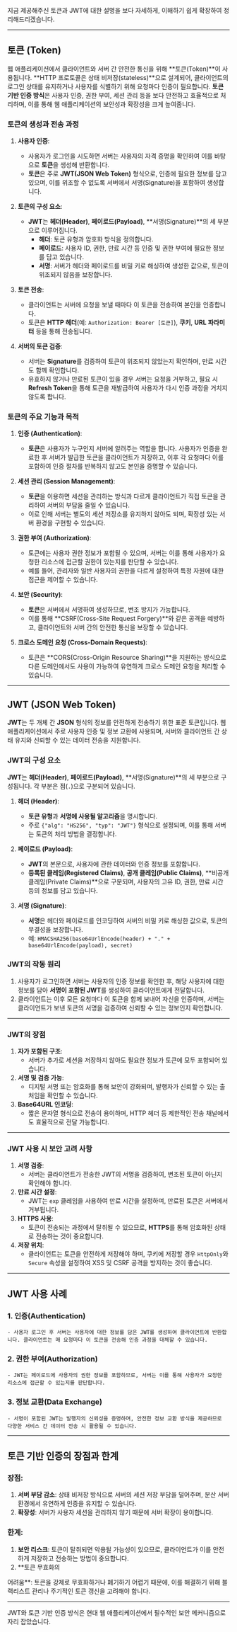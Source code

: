 지금 제공해주신 토큰과 JWT에 대한 설명을 보다 자세하게, 이해하기 쉽게 확장하여 정리해드리겠습니다.

---

## **토큰 (Token)**

웹 애플리케이션에서 클라이언트와 서버 간 안전한 통신을 위해 **토큰(Token)**이 사용됩니다. **HTTP 프로토콜은 상태 비저장(stateless)**으로 설계되어, 클라이언트의 로그인 상태를 유지하거나 사용자를 식별하기 위해 요청마다 인증이 필요합니다. **토큰 기반 인증 방식**은 사용자 인증, 권한 부여, 세션 관리 등을 보다 안전하고 효율적으로 처리하며, 이를 통해 웹 애플리케이션의 보안성과 확장성을 크게 높여줍니다.

### **토큰의 생성과 전송 과정**

1. **사용자 인증**:
    - 사용자가 로그인을 시도하면 서버는 사용자의 자격 증명을 확인하여 이를 바탕으로 **토큰**을 생성해 반환합니다.
    - **토큰**은 주로 **JWT(JSON Web Token)** 형식으로, 인증에 필요한 정보를 담고 있으며, 이를 위조할 수 없도록 서버에서 서명(Signature)을 포함하여 생성합니다.

2. **토큰의 구성 요소**:
    - **JWT**는 **헤더(Header)**, **페이로드(Payload)**, **서명(Signature)**의 세 부분으로 이루어집니다.
        - **헤더**: 토큰 유형과 암호화 방식을 정의합니다.
        - **페이로드**: 사용자 ID, 권한, 만료 시간 등 인증 및 권한 부여에 필요한 정보를 담고 있습니다.
        - **서명**: 서버가 헤더와 페이로드를 비밀 키로 해싱하여 생성한 값으로, 토큰이 위조되지 않음을 보장합니다.

3. **토큰 전송**:
    - 클라이언트는 서버에 요청을 보낼 때마다 이 토큰을 전송하여 본인을 인증합니다.
    - 토큰은 **HTTP 헤더**(예: `Authorization: Bearer [토큰]`), **쿠키**, **URL 파라미터** 등을 통해 전송됩니다.

4. **서버의 토큰 검증**:
    - 서버는 **Signature**를 검증하여 토큰이 위조되지 않았는지 확인하며, 만료 시간도 함께 확인합니다.
    - 유효하지 않거나 만료된 토큰이 있을 경우 서버는 요청을 거부하고, 필요 시 **Refresh Token**을 통해 토큰을 재발급하여 사용자가 다시 인증 과정을 거치지 않도록 합니다.

### **토큰의 주요 기능과 목적**

1. **인증 (Authentication)**:
    - **토큰**은 사용자가 누구인지 서버에 알려주는 역할을 합니다. 사용자가 인증을 완료한 후 서버가 발급한 토큰을 클라이언트가 저장하고, 이후 각 요청마다 이를 포함하여 인증 절차를 반복하지 않고도 본인을 증명할 수 있습니다.

2. **세션 관리 (Session Management)**:
    - **토큰**을 이용하면 세션을 관리하는 방식과 다르게 클라이언트가 직접 토큰을 관리하여 서버의 부담을 줄일 수 있습니다.
    - 이로 인해 서버는 별도의 세션 저장소를 유지하지 않아도 되며, 확장성 있는 서버 환경을 구현할 수 있습니다.

3. **권한 부여 (Authorization)**:
    - 토큰에는 사용자 권한 정보가 포함될 수 있으며, 서버는 이를 통해 사용자가 요청한 리소스에 접근할 권한이 있는지를 판단할 수 있습니다.
    - 예를 들어, 관리자와 일반 사용자의 권한을 다르게 설정하여 특정 자원에 대한 접근을 제어할 수 있습니다.

4. **보안 (Security)**:
    - **토큰**은 서버에서 서명하여 생성하므로, 변조 방지가 가능합니다.
    - 이를 통해 **CSRF(Cross-Site Request Forgery)**와 같은 공격을 예방하고, 클라이언트와 서버 간의 안전한 통신을 보장할 수 있습니다.

5. **크로스 도메인 요청 (Cross-Domain Requests)**:
    - 토큰은 **CORS(Cross-Origin Resource Sharing)**을 지원하는 방식으로 다른 도메인에서도 사용이 가능하여 유연하게 크로스 도메인 요청을 처리할 수 있습니다.

---

## **JWT (JSON Web Token)**

**JWT**는 두 개체 간 **JSON** 형식의 정보를 안전하게 전송하기 위한 표준 토큰입니다. 웹 애플리케이션에서 주로 사용자 인증 및 정보 교환에 사용되며, 서버와 클라이언트 간 상태 유지와 신뢰할 수 있는 데이터 전송을 지원합니다.

### **JWT의 구성 요소**

**JWT**는 **헤더(Header)**, **페이로드(Payload)**, **서명(Signature)**의 세 부분으로 구성됩니다. 각 부분은 점(`.`)으로 구분되어 있습니다.

1. **헤더 (Header)**:
    - **토큰 유형**과 **서명에 사용될 알고리즘**을 명시합니다.
    - 주로 `{"alg": "HS256", "typ": "JWT"}` 형식으로 설정되며, 이를 통해 서버는 토큰의 처리 방법을 결정합니다.

2. **페이로드 (Payload)**:
    - **JWT**의 본문으로, 사용자에 관한 데이터와 인증 정보를 포함합니다.
    - **등록된 클레임(Registered Claims)**, **공개 클레임(Public Claims)**, **비공개 클레임(Private Claims)**으로 구분되며, 사용자의 고유 ID, 권한, 만료 시간 등의 정보를 담고 있습니다.

3. **서명 (Signature)**:
    - **서명**은 헤더와 페이로드를 인코딩하여 서버의 비밀 키로 해싱한 값으로, 토큰의 무결성을 보장합니다.
    - 예: `HMACSHA256(base64UrlEncode(header) + "." + base64UrlEncode(payload), secret)`

### **JWT의 작동 원리**

1. 사용자가 로그인하면 서버는 사용자의 인증 정보를 확인한 후, 해당 사용자에 대한 정보를 담아 **서명이 포함된 JWT**를 생성하여 클라이언트에게 전달합니다.
2. 클라이언트는 이후 모든 요청마다 이 토큰을 함께 보내어 자신을 인증하며, 서버는 클라이언트가 보낸 토큰의 서명을 검증하여 신뢰할 수 있는 정보인지 확인합니다.

---

### **JWT의 장점**

1. **자가 포함된 구조**:
    - 서버가 추가로 세션을 저장하지 않아도 필요한 정보가 토큰에 모두 포함되어 있습니다.
2. **서명 및 검증 가능**:
    - 디지털 서명 또는 암호화를 통해 보안이 강화되며, 발행자가 신뢰할 수 있는 출처임을 확인할 수 있습니다.
3. **Base64URL 인코딩**:
    - 짧은 문자열 형식으로 전송이 용이하며, HTTP 헤더 등 제한적인 전송 채널에서도 효율적으로 전달 가능합니다.

---

### **JWT 사용 시 보안 고려 사항**

1. **서명 검증**:
    - 서버는 클라이언트가 전송한 JWT의 서명을 검증하여, 변조된 토큰이 아닌지 확인해야 합니다.
2. **만료 시간 설정**:
    - JWT는 `exp` 클레임을 사용하여 만료 시간을 설정하며, 만료된 토큰은 서버에서 거부됩니다.
3. **HTTPS 사용**:
    - 토큰이 전송되는 과정에서 탈취될 수 있으므로, **HTTPS**를 통해 암호화된 상태로 전송하는 것이 중요합니다.
4. **저장 위치**:
    - 클라이언트는 토큰을 안전하게 저장해야 하며, 쿠키에 저장할 경우 `HttpOnly`와 `Secure` 속성을 설정하여 XSS 및 CSRF 공격을 방지하는 것이 좋습니다.

---

## **JWT 사용 사례**

### 1. **인증(Authentication)**
    - 사용자 로그인 후 서버는 사용자에 대한 정보를 담은 JWT를 생성하여 클라이언트에 반환합니다. 클라이언트는 매 요청마다 이 토큰을 전송해 인증 과정을 대체할 수 있습니다.

### 2. **권한 부여(Authorization)**
    - JWT는 페이로드에 사용자의 권한 정보를 포함하므로, 서버는 이를 통해 사용자가 요청한 리소스에 접근할 수 있는지를 판단합니다.

### 3. **정보 교환(Data Exchange)**
    - 서명이 포함된 JWT는 발행자의 신뢰성을 증명하며, 안전한 정보 교환 방식을 제공하므로 다양한 서비스 간 데이터 전송 시 활용될 수 있습니다.

---

## **토큰 기반 인증의 장점과 한계**

### **장점**:
1. **서버 부담 감소**: 상태 비저장 방식으로 서버의 세션 저장 부담을 덜어주며, 분산 서버 환경에서 유연하게 인증을 유지할 수 있습니다.
2. **확장성**: 서버가 사용자 세션을 관리하지 않기 때문에 서버 확장이 용이합니다.

### **한계**:
1. **보안 리스크**: 토큰이 탈취되면 악용될 가능성이 있으므로, 클라이언트가 이를 안전하게 저장하고 전송하는 방법이 중요합니다.
2. **토큰 무효화의

 어려움**: 토큰을 강제로 무효화하거나 폐기하기 어렵기 때문에, 이를 해결하기 위해 블랙리스트 관리나 주기적인 토큰 갱신을 고려해야 합니다.

---

JWT와 토큰 기반 인증 방식은 현대 웹 애플리케이션에서 필수적인 보안 메커니즘으로 자리 잡았습니다.